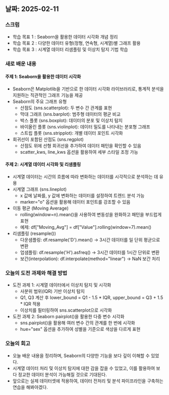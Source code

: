 ## 날짜: 2025-02-11

### 스크럼
- 학습 목표 1 : Seaborn을 활용한 데이터 시각화 개념 정리
- 학습 목표 2 : 다양한 데이터 유형(정형, 연속형, 시계열)별 그래프 활용
- 학습 목표 3 : 시계열 데이터 리샘플링 및 이상치 탐지 기법 학습

### 새로 배운 내용
#### 주제 1: Seaborn을 활용한 데이터 시각화
- Seaborn은 Matplotlib을 기반으로 한 데이터 시각화 라이브러리로,
통계적 분석을 지원하는 직관적인 그래프 기능을 제공
- Seaborn의 주요 그래프 유형
    - 산점도 (sns.scatterplot): 두 변수 간 관계를 표현
    - 막대 그래프 (sns.barplot): 범주형 데이터의 평균 비교
    - 박스 플롯 (sns.boxplot): 데이터의 분포 및 이상치 탐지
    - 바이올린 플롯 (sns.violinplot): 데이터 밀도를 나타내는 분포형 그래프
    - 스트립 플롯 (sns.stripplot): 개별 데이터 포인트 시각화
- 회귀선이 포함된 산점도 (sns.regplot)
    - 산점도 위에 선형 회귀선을 추가하여 데이터 패턴을 확인할 수 있음
    - scatter_kws, line_kws 옵션을 활용하여 세부 스타일 조정 가능

#### 주제 2: 시계열 데이터 시각화 및 리샘플링
- 시계열 데이터는 시간의 흐름에 따라 변화하는 데이터를 시각적으로 분석하는 데 유용
- 시계열 그래프 (sns.lineplot)
    - x 값에 날짜를, y 값에 변화하는 데이터를 설정하여 트렌드 분석 가능
    - marker="o" 옵션을 활용해 데이터 포인트를 강조할 수 있음
- 이동 평균 (Moving Average)
    - rolling(window=n).mean()을 사용하여 변동성을 완화하고 패턴을 부드럽게 표현
    - 예제: df["Moving_Avg"] = df["Value"].rolling(window=7).mean()
- 리샘플링 (resample())
    - 다운샘플링: df.resample('D').mean() → 3시간 데이터를 일 단위 평균으로 변환
    - 업샘플링: df.resample('H').asfreq() → 3시간 데이터를 1시간 단위로 변환
    - 보간(interpolation): df.interpolate(method="linear") → NaN 보간 처리

### 오늘의 도전 과제와 해결 방법
- 도전 과제 1: 시계열 데이터에서 이상치 탐지 및 시각화
    - 사분위 범위(IQR) 기반 이상치 탐지
    - Q1, Q3 계산 후 lower_bound = Q1 - 1.5 * IQR, upper_bound = Q3 + 1.5 * IQR 적용
    - 이상치를 필터링하여 sns.scatterplot으로 시각화
- 도전 과제 2: Seaborn pairplot()을 활용한 다중 변수 시각화
    - sns.pairplot()을 활용해 여러 변수 간의 관계를 한 번에 시각화
    - hue="sex" 옵션을 추가하여 성별을 기준으로 색상을 다르게 표현

### 오늘의 회고
- 오늘 배운 내용을 정리하며, Seaborn의 다양한 기능을 보다 깊이 이해할 수 있었다.
- 시계열 데이터 처리 및 이상치 탐지에 대한 감을 잡을 수 있었고, 이를 활용하여 보다 정교한 데이터 분석이 가능해질 것으로 기대된다.
- 앞으로는 실제 데이터셋에 적용하여, 데이터 전처리 및 분석 파이프라인을 구축하는 연습을 해봐야겠다.